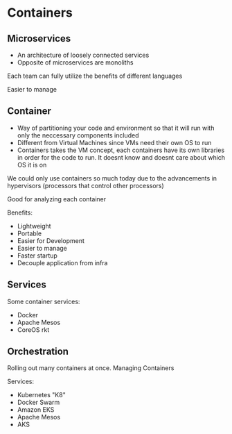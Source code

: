 # Containers

## Microservices

- An architecture of loosely connected services
- Opposite of microservices are monoliths

Each team can fully utilize the benefits of different languages

Easier to manage

## Container

- Way of partitioning your code and environment so that it will run with only the neccessary components included
- Different from Virtual Machines since VMs need their own OS to run
- Containers takes the VM concept,  each containers have its own libraries in order for the code to run. It doesnt know and doesnt care about which OS it is on

We could only use containers so much today due to the advancements in hypervisors (processors that control other processors)

Good for analyzing each container

Benefits:

- Lightweight
- Portable
- Easier for Development
- Easier to manage
- Faster startup
- Decouple application from infra

## Services

Some container services:

- Docker
- Apache Mesos
- CoreOS rkt

## Orchestration

Rolling out many containers at once. Managing Containers

Services:

- Kubernetes "K8"
- Docker Swarm
- Amazon EKS
- Apache Mesos
- AKS